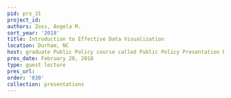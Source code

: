 ```yaml
---
pid: prs_31
project_id: 
authors: Zoss, Angela M.
sort_year: '2018'
title: Introduction to Effective Data Visualization
location: Durham, NC
host: graduate Public Policy course called Public Policy Presentation Practicum
pres_date: February 20, 2018
type: guest lecture
pres_url: 
order: '030'
collection: presentations
---
```


